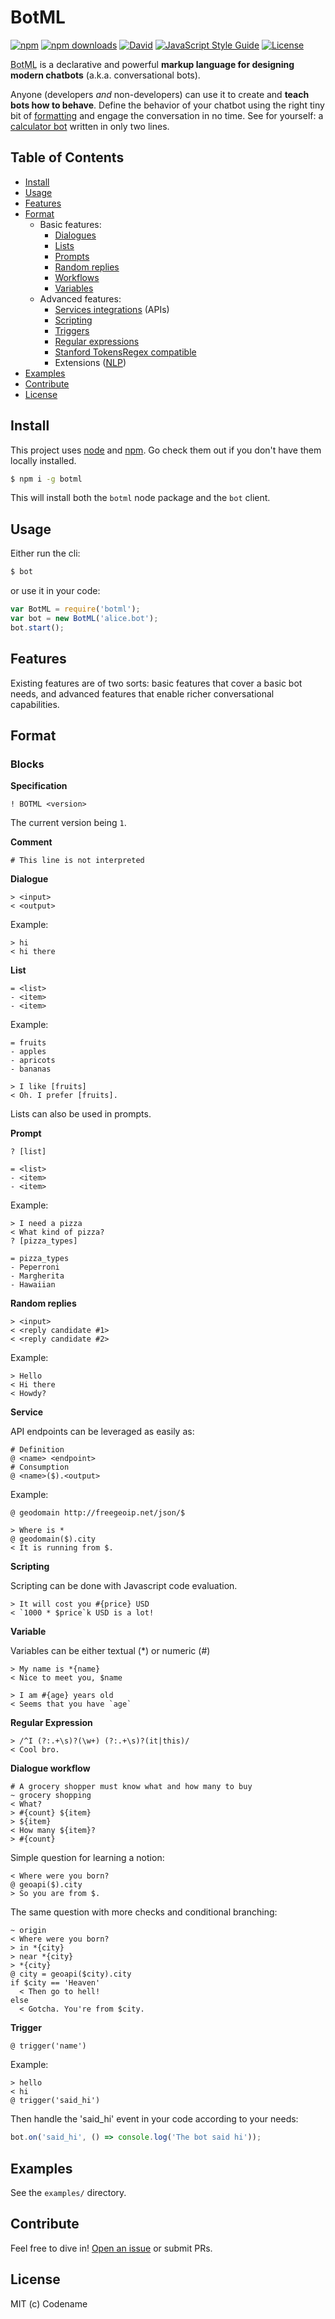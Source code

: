 # BotML

[![npm](https://img.shields.io/npm/v/botml.svg?style=flat-square)](https://www.npmjs.com/package/botml)
[![npm downloads](https://img.shields.io/npm/dt/botml.svg?style=flat-square)](https://www.npmjs.com/package/botml)
[![David](https://img.shields.io/david/BotML/botml-js.svg?style=flat-square)](https://david-dm.org/BotML/botml-js)
[![JavaScript Style Guide](https://img.shields.io/badge/code%20style-standard-brightgreen.svg?style=flat-square)](http://standardjs.com/)
[![License](https://img.shields.io/npm/l/botml.svg?style=flat-square)](https://opensource.org/licenses/MIT)

<abbr title="Bot Markup Language">BotML</abbr> is a declarative and powerful
**markup language for designing modern chatbots** (a.k.a. conversational bots).

Anyone (developers *and* non-developers) can use it to create and **teach bots how to behave**.
Define the behavior of your chatbot using the right tiny bit of [formatting](#format) and engage the conversation in no time.
See for yourself: a [calculator bot](https://github.com/BotML/botml-js/blob/master/examples/calculator.bot) written in only two lines.

## Table of Contents

- [Install](#install)
- [Usage](#usage)
- [Features](#features)
- [Format](#format)
  - Basic features:
    - [Dialogues](#dialogue)
    - [Lists](#list)
    - [Prompts](#prompt)
    - [Random replies](#random-replies)
    - [Workflows](#dialogue-workflow)
    - [Variables](#variable)
  - Advanced features:
    - [Services integrations](#service) (APIs)
    - [Scripting](#scripting)
    - [Triggers](#trigger)
    - [Regular expressions](#regular-expression)
    - [Stanford TokensRegex compatible](https://github.com/BotML/botml-js/blob/master/examples/nlp.bot)
    - Extensions ([<abbr title="Natural Language Processing">NLP</abbr>](https://github.com/BotML/botml-js/blob/master/examples/nlp.js))
- [Examples](#examples)
- [Contribute](#contribute)
- [License](#license)

## Install

This project uses [node](http://nodejs.org) and [npm](https://npmjs.com). Go check them out if you don't have them locally installed.

```sh
$ npm i -g botml
```

This will install both the `botml` node package and the `bot` client.

## Usage

Either run the cli:

```sh
$ bot
```

or use it in your code:

```js
var BotML = require('botml');
var bot = new BotML('alice.bot');
bot.start();
```

## Features

Existing features are of two sorts: basic features that cover a basic bot needs,
and advanced features that enable richer conversational capabilities.

## Format

### Blocks

**Specification**

```
! BOTML <version>
```

The current version being `1`.

**Comment**

```
# This line is not interpreted
```

**Dialogue**

```
> <input>
< <output>
```

Example:

```
> hi
< hi there
```

**List**

```
= <list>
- <item>
- <item>
```

Example:

```
= fruits
- apples
- apricots
- bananas

> I like [fruits]
< Oh. I prefer [fruits].
```

Lists can also be used in prompts.

**Prompt**

```
? [list]

= <list>
- <item>
- <item>
```

Example:

```
> I need a pizza
< What kind of pizza?
? [pizza_types]

= pizza_types
- Peperroni
- Margherita
- Hawaiian
```

**Random replies**

```
> <input>
< <reply candidate #1>
< <reply candidate #2>
```

Example:

```
> Hello
< Hi there
< Howdy?
```

**Service**

API endpoints can be leveraged as easily as:

```
# Definition
@ <name> <endpoint>
# Consumption
@ <name>($).<output>
```

Example:

```
@ geodomain http://freegeoip.net/json/$

> Where is *
@ geodomain($).city
< It is running from $.
```

**Scripting**

Scripting can be done with Javascript code evaluation.

```
> It will cost you #{price} USD
< `1000 * $price`k USD is a lot!
```

**Variable**

Variables can be either textual (*) or numeric (#)

```
> My name is *{name}
< Nice to meet you, $name

> I am #{age} years old
< Seems that you have `age`
```

**Regular Expression**

```
> /^I (?:.+\s)?(\w+) (?:.+\s)?(it|this)/
< Cool bro.
```

**Dialogue workflow**

```
# A grocery shopper must know what and how many to buy
~ grocery shopping
< What?
> #{count} ${item}
> ${item}
< How many ${item}?
> #{count}
```

Simple question for learning a notion:

```
< Where were you born?
@ geoapi($).city
> So you are from $.
```

The same question with more checks and conditional branching:

```
~ origin
< Where were you born?
> in *{city}
> near *{city}
> *{city}
@ city = geoapi($city).city
if $city == 'Heaven'
  < Then go to hell!
else
  < Gotcha. You're from $city.
```

**Trigger**

```
@ trigger('name')
```

Example:

```
> hello
< hi
@ trigger('said_hi')
```

Then handle the 'said_hi' event in your code according to your needs:

```js
bot.on('said_hi', () => console.log('The bot said hi'));
```

## Examples

See the `examples/` directory.

## Contribute

Feel free to dive in! [Open an issue](https://github.com/BotML/botml-js/issues/new) or submit PRs.

## License

MIT (c) Codename
